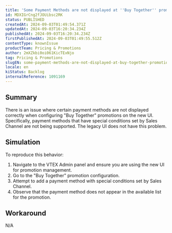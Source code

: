 ```yaml
---
title: 'Some Payment Methods are not displayed at ''Buy Together'' promotions on the New UI'
id: MDXIGrCng2fJOUibsc2RK
status: PUBLISHED
createdAt: 2024-09-03T01:49:54.371Z
updatedAt: 2024-09-03T16:20:34.234Z
publishedAt: 2024-09-03T16:20:34.234Z
firstPublishedAt: 2024-09-03T01:49:55.512Z
contentType: knownIssue
productTeam: Pricing & Promotions
author: 2mXZkbi0oi061KicTExNjo
tag: Pricing & Promotions
slugEN: some-payment-methods-are-not-displayed-at-buy-together-promotions-on-the-new-ui
locale: en
kiStatus: Backlog
internalReference: 1091169
---
```


## Summary


There is an issue where certain payment methods are not displayed correctly when configuring "Buy Together" promotions on the new UI. Specifically, payment methods that have special conditions set by Sales Channel are not being supported. The legacy UI does not have this problem.


##

## Simulation


To reproduce this behavior:

1. Navigate to the VTEX Admin panel and ensure you are using the new UI for promotion management.
2. Go to the "Buy Together" promotion configuration.
3. Attempt to add a payment method with special conditions set by Sales Channel.
4. Observe that the payment method does not appear in the available list for the promotion.


##

## Workaround


N/A






